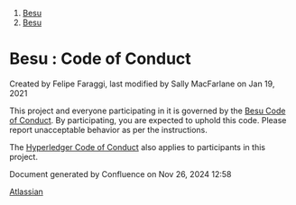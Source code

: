 1. [Besu](index.html)
2. [Besu](Besu_22151173.html)

# Besu : Code of Conduct

Created by Felipe Faraggi, last modified by Sally MacFarlane on Jan 19, 2021

This project and everyone participating in it is governed by the [Besu Code of Conduct](https://github.com/hyperledger/besu/blob/master/CODE_OF_CONDUCT.md). By participating, you are expected to uphold this code. Please report unacceptable behavior as per the instructions.

The [Hyperledger Code of Conduct](https://wiki.hyperledger.org/community/hyperledger-project-code-of-conduct) also applies to participants in this project.

Document generated by Confluence on Nov 26, 2024 12:58

[Atlassian](http://www.atlassian.com/)
